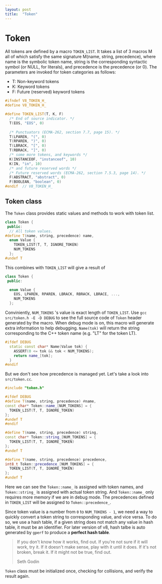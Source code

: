 ```yaml
---
layout: post
title:  "Token"
---
```


# Token
All tokens are defined by a macro `TOKEN_LIST`. It takes a list of 3 macros M all of which satisfy the same signature M(name, string, precedence), where name is the symbolic token name, string is the corresponding syntactic symbol (or NULL, for literals), and precedence is the precedence (or 0).
The parameters are invoked for token categories as follows:
- T: Non-keyword tokens
- K: Keyword tokens
- F: Future (reserved) keyword tokens

```cpp
#ifndef V8_TOKEN_H_
#define V8_TOKEN_H_

#define TOKEN_LIST(T, K, F)                                             \
  /* End of source indicator. */                                        \
  T(EOS, "EOS", 0)                                                      \
                                                                        \
  /* Punctuators (ECMA-262, section 7.7, page 15). */                   \
  T(LPAREN, "(", 0)                                                     \
  T(RPAREN, ")", 0)                                                     \
  T(LBRACK, "[", 0)                                                     \
  T(RBRACK, "]", 0)                                                     \
  /* some more tokens, and keywords */
  K(INSTANCEOF, "instanceof", 10)                                       \
  K(IN, "in", 10)                                                       \
  /* and future reserved words */
  /* Future reserved words (ECMA-262, section 7.5.3, page 14). */       \
  F(ABSTRACT, "abstract", 0)                                            \
  F(BOOLEAN, "boolean", 0)
#endif  // V8_TOKEN_H_
```
## Token class
The `Token` class provides static values and methods to work with token list.
```cpp
class Token {
 public:
  // All token values.
#define T(name, string, precedence) name,
  enum Value {
    TOKEN_LIST(T, T, IGNORE_TOKEN)
    NUM_TOKENS
  };
#undef T
```
This combines with `TOKEN_LIST` will give a result of
```cpp
class Token {
 public:

  enum Value {
    EOS, LPAREN, RPAREN, LBRACK, RBRACK, LBRACE, ...,
    NUM_TOKENS
  };
```
Conviniently, `NUM_TOKENS` 's value is exact length of `TOKEN_LIST`.
Use `gcc src/token.h -E -D DEBUG` to see the full source code of `Token` header generated by the macro. When debug mode is on, this macro will generate extra information to help debugging. `Name(tok)` will return the string corresponding to the C++ token name (e.g. "LT" for the token LT).
```cpp
#ifdef DEBUG
  static const char* Name(Value tok) {
    ASSERT(0 <= tok && tok < NUM_TOKENS);
    return name_[tok];
  }
#endif
```
But we don't see how precedence is managed yet. Let's take a look into `src/token.cc`.
```cpp
#include "token.h"

#ifdef DEBUG
#define T(name, string, precedence) #name,
const char* Token::name_[NUM_TOKENS] = {
  TOKEN_LIST(T, T, IGNORE_TOKEN)
};
#undef T
#endif

#define T(name, string, precedence) string,
const char* Token::string_[NUM_TOKENS] = {
  TOKEN_LIST(T, T, IGNORE_TOKEN)
};
#undef T

#define T(name, string, precedence) precedence,
int8_t Token::precedence_[NUM_TOKENS] = {
  TOKEN_LIST(T, T, IGNORE_TOKEN)
};
#undef T
```
Here we can see the `Token::name_` is assigned with token names, and `Token::string_` is assigned with actual token string. And `Token::name_` only requires more memory if we are in debug mode.
The precedences defined in `TOKEN_LIST` will be assigned to `Token::precedence_`.

Since token value is a number from `0` to `NUM_TOKENS - 1`, we need a way to quickly convert a token string to corresponding value, and vice versa. To do so, we use a hash table, if a given string does not match any value in hash table, it must be an identifier.
For later version of v8, hash talbe is auto generated by `gperf` to produce a **perfect hash table**.
> If you don't know how it works, find out. If you're not sure if it will work, try it. If it doesn't make sense, play with it until it does. If it's not broken, break it. If it might not be true, find out.
>
> Seth Godin

`Token` class must be initialized once, checking for collisions, and verify the result again.
